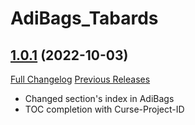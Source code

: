 # AdiBags_Tabards

## [1.0.1](https://github.com/ZelionGG/AdiBags_Tabards/tree/v1.0.1) (2022-10-03)

[Full Changelog](https://github.com/ZelionGG/AdiBags_Tabards/compare/v1.0...v1.0.1) [Previous Releases](https://github.com/ZelionGG/AdiBags_Tabards/releases)

- Changed section's index in AdiBags
- TOC completion with Curse-Project-ID
